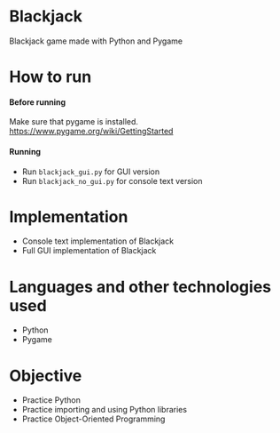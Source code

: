 # Blackjack
Blackjack game made with Python and Pygame
# How to run
#### Before running
Make sure that pygame is installed. https://www.pygame.org/wiki/GettingStarted
#### Running
- Run `blackjack_gui.py` for GUI version
- Run `blackjack_no_gui.py` for console text version
# Implementation
- Console text implementation of Blackjack
- Full GUI implementation of Blackjack
# Languages and other technologies used
- Python
- Pygame
# Objective
- Practice Python
- Practice importing and using Python libraries
- Practice Object-Oriented Programming

